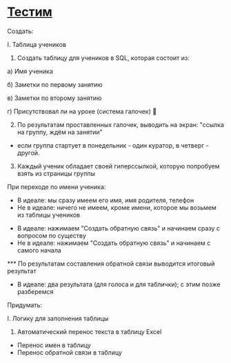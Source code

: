 # [Тестим](https://telegram-converter.onrender.com)

Создать:

I. Таблица учеников

1) Создать таблицу для учеников в SQL, которая состоит из:

а) Имя ученика

б) Заметки по первому занятию

в) Заметки по второму занятию

г) Присутствовал ли на уроке (система галочек) 🥨

2) По результатам проставленных галочек, выводить на экран: "ссылка на группу, ждём на занятии"
- если группа стартует в понедельник - один куратор, в четверг - другой.

3) Каждый ученик обладает своей гиперссылкой, которую попробуем взять из страницы группы

При переходе по имени ученика:

- В идеале: мы сразу имеем его имя, имя родителя, телефон
- Не в идеале: ничего не имеем, кроме имени, которое мы возьмем из таблицы учеников

* В идеале: нажимаем "Создать обратную связь" и начинаем сразу с вопросом по существу
* Не в идеале: нажимаем "Создать обратную связь" и начинаем с самого начала

*** По результатам составления обратной связи выводится итоговый результат

- В идеале: два результата (для голоса и для таблички); с этим позже разберемся 

Придумать:

I. Логику для заполнения таблицы

1) Автоматический перенос текста в таблицу Excel
- Перенос имен в таблицу
- Перенос обратной связи в таблицу